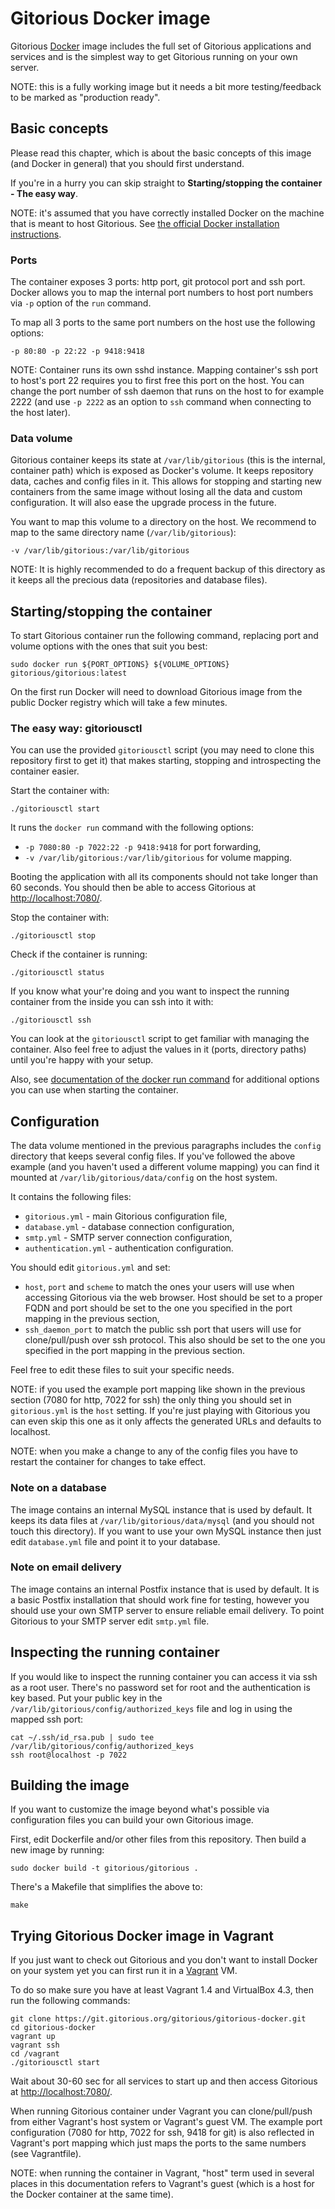 # Gitorious Docker image

Gitorious [Docker](http://www.docker.io/) image includes the full set of
Gitorious applications and services and is the simplest way to get Gitorious
running on your own server.

NOTE: this is a fully working image but it needs a bit more testing/feedback to
be marked as "production ready".

## Basic concepts

Please read this chapter, which is about the basic concepts of this image (and
Docker in general) that you should first understand.

If you're in a hurry you can skip straight to **Starting/stopping the
container - The easy way**.

NOTE: it's assumed that you have correctly installed Docker on the machine that
is meant to host Gitorious. See [the official Docker installation
instructions](http://www.docker.io/gettingstarted/#h_installation).

### Ports

The container exposes 3 ports: http port, git protocol port and ssh port.
Docker allows you to map the internal port numbers to host port numbers via
`-p` option of the `run` command.

To map all 3 ports to the same port numbers on the host use the following
options:

    -p 80:80 -p 22:22 -p 9418:9418

NOTE: Container runs its own sshd instance. Mapping container's ssh port to
host's port 22 requires you to first free this port on the host. You can change
the port number of ssh daemon that runs on the host to for example 2222 (and
use `-p 2222` as an option to `ssh` command when connecting to the host later).

### Data volume

Gitorious container keeps its state at `/var/lib/gitorious` (this is the
internal, container path) which is exposed as Docker's volume. It keeps
repository data, caches and config files in it. This allows for stopping and
starting new containers from the same image without losing all the data and
custom configuration. It will also ease the upgrade process in the future.

You want to map this volume to a directory on the host. We recommend to map to
the same directory name (`/var/lib/gitorious`):

    -v /var/lib/gitorious:/var/lib/gitorious

NOTE: It is highly recommended to do a frequent backup of this directory as it keeps
all the precious data (repositories and database files).

## Starting/stopping the container

To start Gitorious container run the following command, replacing port and
volume options with the ones that suit you best:

    sudo docker run ${PORT_OPTIONS} ${VOLUME_OPTIONS} gitorious/gitorious:latest

On the first run Docker will need to download Gitorious image from the public
Docker registry which will take a few minutes.

### The easy way: gitoriousctl

You can use the provided `gitoriousctl` script (you may need to clone this
repository first to get it) that makes starting, stopping and introspecting the
container easier.

Start the container with:

    ./gitoriousctl start

It runs the `docker run` command with the following options:

* `-p 7080:80 -p 7022:22 -p 9418:9418` for port forwarding,
* `-v /var/lib/gitorious:/var/lib/gitorious` for volume mapping.

Booting the application with all its components should not take longer than 60
seconds. You should then be able to access Gitorious at
[http://localhost:7080/](http://localhost:7080/).

Stop the container with:

    ./gitoriousctl stop

Check if the container is running:

    ./gitoriousctl status

If you know what your're doing and you want to inspect the running container
from the inside you can ssh into it with:

    ./gitoriousctl ssh

You can look at the `gitoriousctl` script to get familiar with managing the
container. Also feel free to adjust the values in it (ports, directory paths)
until you're happy with your setup.

Also, see [documentation of the docker run
command](http://docs.docker.io/en/latest/commandline/cli/#run) for additional
options you can use when starting the container.

## Configuration

The data volume mentioned in the previous paragraphs includes the `config`
directory that keeps several config files. If you've followed the above example
(and you haven't used a different volume mapping) you can find it mounted at
`/var/lib/gitorious/data/config` on the host system.

It contains the following files:

* `gitorious.yml` - main Gitorious configuration file,
* `database.yml` - database connection configuration,
* `smtp.yml` - SMTP server connection configuration,
* `authentication.yml` - authentication configuration.

You should edit `gitorious.yml` and set:

* `host`, `port` and `scheme` to match the ones your users will use when
  accessing Gitorious via the web browser. Host should be set to a proper FQDN
  and port should be set to the one you specified in the port mapping in the
  previous section,
* `ssh_daemon_port` to match the public ssh port that users will use for
  clone/pull/push over ssh protocol. This also should be set to the one you
  specified in the port mapping in the previous section.

Feel free to edit these files to suit your specific needs.

NOTE: if you used the example port mapping like shown in the previous section
(7080 for http, 7022 for ssh) the only thing you should set in `gitorious.yml`
is the `host` setting. If you're just playing with Gitorious you can even skip
this one as it only affects the generated URLs and defaults to localhost.

NOTE: when you make a change to any of the config files you have to restart the
container for changes to take effect.

### Note on a database

The image contains an internal MySQL instance that is used by default. It keeps
its data files at `/var/lib/gitorious/data/mysql` (and you should not touch
this directory). If you want to use your own MySQL instance then just edit
`database.yml` file and point it to your database.

### Note on email delivery

The image contains an internal Postfix instance that is used by default. It is
a basic Postfix installation that should work fine for testing, however you
should use your own SMTP server to ensure reliable email delivery. To point
Gitorious to your SMTP server edit `smtp.yml` file.

## Inspecting the running container

If you would like to inspect the running container you can access it via ssh as
a root user. There's no password set for root and the authentication is key
based. Put your public key in the `/var/lib/gitorious/config/authorized_keys`
file and log in using the mapped ssh port:

    cat ~/.ssh/id_rsa.pub | sudo tee /var/lib/gitorious/config/authorized_keys
    ssh root@localhost -p 7022

## Building the image

If you want to customize the image beyond what's possible via configuration
files you can build your own Gitorious image.

First, edit Dockerfile and/or other files from this repository. Then build a
new image by running:

    sudo docker build -t gitorious/gitorious .

There's a Makefile that simplifies the above to:

    make

## Trying Gitorious Docker image in Vagrant

If you just want to check out Gitorious and you don't want to install Docker on
your system yet you can first run it in a [Vagrant](http://www.vagrantup.com/)
VM.

To do so make sure you have at least Vagrant 1.4 and VirtualBox 4.3, then run
the following commands:

    git clone https://git.gitorious.org/gitorious/gitorious-docker.git
    cd gitorious-docker
    vagrant up
    vagrant ssh
    cd /vagrant
    ./gitoriousctl start

Wait about 30-60 sec for all services to start up and then access Gitorious at
[http://localhost:7080/](http://localhost:7080/).

When running Gitorious container under Vagrant you can clone/pull/push from
either Vagrant's host system or Vagrant's guest VM. The example port
configuration (7080 for http, 7022 for ssh, 9418 for git) is also reflected in
Vagrant's port mapping which just maps the ports to the same numbers (see
Vagrantfile).

NOTE: when running the container in Vagrant, "host" term used in several places
in this documentation refers to Vagrant's guest (which is a host for the Docker
container at the same time).
